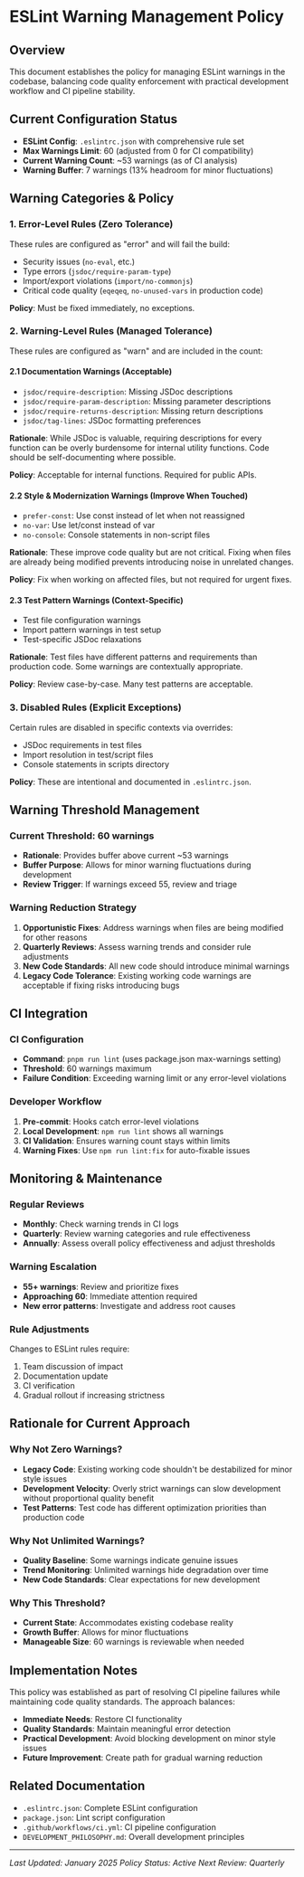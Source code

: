 # ESLint Warning Management Policy

## Overview

This document establishes the policy for managing ESLint warnings in the codebase, balancing code quality enforcement with practical development workflow and CI pipeline stability.

## Current Configuration Status

- **ESLint Config**: `.eslintrc.json` with comprehensive rule set
- **Max Warnings Limit**: 60 (adjusted from 0 for CI compatibility)
- **Current Warning Count**: ~53 warnings (as of CI analysis)
- **Warning Buffer**: 7 warnings (13% headroom for minor fluctuations)

## Warning Categories & Policy

### 1. Error-Level Rules (Zero Tolerance)
These rules are configured as "error" and will fail the build:
- Security issues (`no-eval`, etc.)
- Type errors (`jsdoc/require-param-type`)
- Import/export violations (`import/no-commonjs`)
- Critical code quality (`eqeqeq`, `no-unused-vars` in production code)

**Policy**: Must be fixed immediately, no exceptions.

### 2. Warning-Level Rules (Managed Tolerance)
These rules are configured as "warn" and are included in the count:

#### 2.1 Documentation Warnings (Acceptable)
- `jsdoc/require-description`: Missing JSDoc descriptions
- `jsdoc/require-param-description`: Missing parameter descriptions  
- `jsdoc/require-returns-description`: Missing return descriptions
- `jsdoc/tag-lines`: JSDoc formatting preferences

**Rationale**: While JSDoc is valuable, requiring descriptions for every function can be overly burdensome for internal utility functions. Code should be self-documenting where possible.

**Policy**: Acceptable for internal functions. Required for public APIs.

#### 2.2 Style & Modernization Warnings (Improve When Touched)
- `prefer-const`: Use const instead of let when not reassigned
- `no-var`: Use let/const instead of var
- `no-console`: Console statements in non-script files

**Rationale**: These improve code quality but are not critical. Fixing when files are already being modified prevents introducing noise in unrelated changes.

**Policy**: Fix when working on affected files, but not required for urgent fixes.

#### 2.3 Test Pattern Warnings (Context-Specific)
- Test file configuration warnings
- Import pattern warnings in test setup
- Test-specific JSDoc relaxations

**Rationale**: Test files have different patterns and requirements than production code. Some warnings are contextually appropriate.

**Policy**: Review case-by-case. Many test patterns are acceptable.

### 3. Disabled Rules (Explicit Exceptions)
Certain rules are disabled in specific contexts via overrides:
- JSDoc requirements in test files
- Import resolution in test/script files
- Console statements in scripts directory

**Policy**: These are intentional and documented in `.eslintrc.json`.

## Warning Threshold Management

### Current Threshold: 60 warnings
- **Rationale**: Provides buffer above current ~53 warnings
- **Buffer Purpose**: Allows for minor warning fluctuations during development
- **Review Trigger**: If warnings exceed 55, review and triage

### Warning Reduction Strategy
1. **Opportunistic Fixes**: Address warnings when files are being modified for other reasons
2. **Quarterly Reviews**: Assess warning trends and consider rule adjustments
3. **New Code Standards**: All new code should introduce minimal warnings
4. **Legacy Code Tolerance**: Existing working code warnings are acceptable if fixing risks introducing bugs

## CI Integration

### CI Configuration
- **Command**: `pnpm run lint` (uses package.json max-warnings setting)
- **Threshold**: 60 warnings maximum
- **Failure Condition**: Exceeding warning limit or any error-level violations

### Developer Workflow
1. **Pre-commit**: Hooks catch error-level violations
2. **Local Development**: `npm run lint` shows all warnings
3. **CI Validation**: Ensures warning count stays within limits
4. **Warning Fixes**: Use `npm run lint:fix` for auto-fixable issues

## Monitoring & Maintenance

### Regular Reviews
- **Monthly**: Check warning trends in CI logs
- **Quarterly**: Review warning categories and rule effectiveness
- **Annually**: Assess overall policy effectiveness and adjust thresholds

### Warning Escalation
- **55+ warnings**: Review and prioritize fixes
- **Approaching 60**: Immediate attention required
- **New error patterns**: Investigate and address root causes

### Rule Adjustments
Changes to ESLint rules require:
1. Team discussion of impact
2. Documentation update
3. CI verification
4. Gradual rollout if increasing strictness

## Rationale for Current Approach

### Why Not Zero Warnings?
- **Legacy Code**: Existing working code shouldn't be destabilized for minor style issues
- **Development Velocity**: Overly strict warnings can slow development without proportional quality benefit
- **Test Patterns**: Test code has different optimization priorities than production code

### Why Not Unlimited Warnings?
- **Quality Baseline**: Some warnings indicate genuine issues
- **Trend Monitoring**: Unlimited warnings hide degradation over time
- **New Code Standards**: Clear expectations for new development

### Why This Threshold?
- **Current State**: Accommodates existing codebase reality
- **Growth Buffer**: Allows for minor fluctuations
- **Manageable Size**: 60 warnings is reviewable when needed

## Implementation Notes

This policy was established as part of resolving CI pipeline failures while maintaining code quality standards. The approach balances:
- **Immediate Needs**: Restore CI functionality
- **Quality Standards**: Maintain meaningful error detection
- **Practical Development**: Avoid blocking development on minor style issues
- **Future Improvement**: Create path for gradual warning reduction

## Related Documentation
- `.eslintrc.json`: Complete ESLint configuration
- `package.json`: Lint script configuration  
- `.github/workflows/ci.yml`: CI pipeline configuration
- `DEVELOPMENT_PHILOSOPHY.md`: Overall development principles

---

*Last Updated: January 2025*
*Policy Status: Active*
*Next Review: Quarterly*